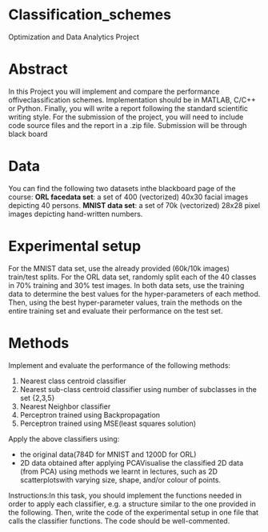 # Classification_schemes
Optimization and Data Analytics Project

# Abstract
In  this  Project  you  will implement  and compare  the  performance  offiveclassification  schemes. Implementation should be in MATLAB, C/C++ or Python. Finally, you will write a report following the standard scientific writing style. For the submission of the project, you will need to include code source files and the report in a .zip file. Submission will be through black board

# Data
You can find the following two datasets inthe blackboard page of the course:
**ORL facedata set**: a set of 400 (vectorized) 40x30 facial images depicting 40 persons.
**MNIST data set**: a set of 70k (vectorized) 28x28 pixel images depicting hand-written numbers.

# Experimental setup
For the MNIST data set, use the already provided (60k/10k images) train/test splits. For the ORL data set, randomly split each of the 40 classes in 70% training and 30% test images. In both data sets, use the training data to determine the best values for the hyper-parameters of each method. Then,  using  the  best  hyper-parameter  values,  train  the  methods  on  the  entire  training  set  and evaluate their performance on the test set.

# Methods
 Implement and evaluate the performance of the following methods:
 1. Nearest class centroid classifier
 2. Nearest sub-class centroid classifier using number of subclasses in the set {2,3,5}
 3. Nearest Neighbor classifier
 4. Perceptron trained using Backpropagation
 5. Perceptron trained using MSE(least squares solution)
 
 Apply the above classifiers using:
 * the original data(784D for MNIST and 1200D for ORL)
 * 2D data obtained after applying PCAVisualise  the  classified  2D  data  (from  PCA)  using  methods  we  learnt  in  lectures,  such  as  2D scatterplotswith varying size, shape, and/or colour of points.
 
 Instructions:In  this  task,  you  should  implement  the  functions  needed  in  order  to  apply each classifier, e.g. a structure similar to the one provided in the following. Then, write the code of the experimental  setup  in  one  file  that  calls  the  classifier  functions.  The  code  should  be  well-commented.
